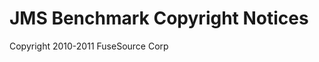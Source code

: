 JMS Benchmark Copyright Notices 
=================================

Copyright 2010-2011 FuseSource Corp

